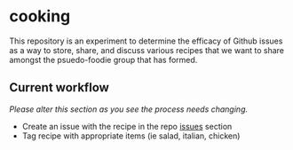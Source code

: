 # cooking
This repository is an experiment to determine the efficacy of Github issues as a way to store, share, and discuss various recipes that we want to share amongst the psuedo-foodie group that has formed.

## Current workflow
*Please alter this section as you see the process needs changing.*
* Create an issue with the recipe in the repo [issues](https://github.com/d0ng/cooking/issues) section
* Tag recipe with appropriate items (ie salad, italian, chicken)
